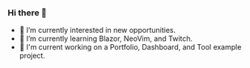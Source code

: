 ### Hi there 👋

- 🔭 I’m currently interested in new opportunities.
- 🌱 I’m currently learning Blazor, NeoVim, and Twitch.
- 🔧 I'm current working on a Portfolio, Dashboard, and Tool example project.


<!--
**JonathanMcCaffrey/JonathanMcCaffrey** is a ✨ _special_ ✨ repository because its `README.md` (this file) appears on your GitHub profile.

Here are some ideas to get you started:

- 🔭 I’m currently working on ...
- 🌱 I’m currently learning ...
- 👯 I’m looking to collaborate on ...
- 🤔 I’m looking for help with ...
- 💬 Ask me about ...
- 📫 How to reach me: ...
- 😄 Pronouns: ...
- ⚡ Fun fact: ...
-->
